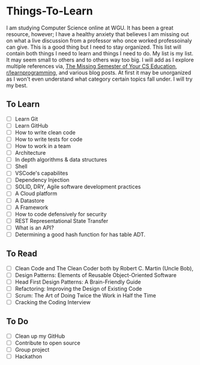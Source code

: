 # Things-To-Learn 

I am studying Computer Science online at WGU. It has been a great resource, however; I have a healthy anxiety that believes I am missing out on what a live discussion from a professor who once worked professoinaly can give. This is a good thing but I need to stay organized. This list will contain both things I need to learn and things I need to do. My list is my list. It may seem small to others and to others way too big. I will add as I explore multiple references via, [The Missing Semester of Your CS Education](https://missing.csail.mit.edu/), [r/learnprogramming](https://www.reddit.com/r/learnprogramming/), and various blog posts. At first it may be unorganized as I won't even understand what category certain topics fall under. I will try my best.

## To Learn

- [ ] Learn Git
- [ ] Learn GitHub
- [ ] How to write clean code
- [ ] How to write tests for code
- [ ] How to work in a team
- [ ] Architecture
- [ ] In depth algorithms & data structures
- [ ] Shell
- [ ] VSCode's capabilites
- [ ] Dependency Injection
- [ ] SOLID, DRY, Agile software development practices
- [ ] A Cloud platform
- [ ] A Datastore
- [ ] A Framework
- [ ] How to code defensively for security
- [ ] REST Representational State Transfer
- [ ] What is an API?
- [ ] Determining a good hash function for has table ADT.

## To Read
- [ ] Clean Code and The Clean Coder both by Robert C. Martin (Uncle Bob),
- [ ] Design Patterns: Elements of Reusable Object-Oriented Software
- [ ] Head First Design Patterns: A Brain-Friendly Guide
- [ ] Refactoring: Improving the Design of Existing Code
- [ ] Scrum: The Art of Doing Twice the Work in Half the Time
- [ ] Cracking the Coding Interview

## To Do
- [ ] Clean up my GitHub 
- [ ] Contribute to open source
- [ ] Group project
- [ ] Hackathon

